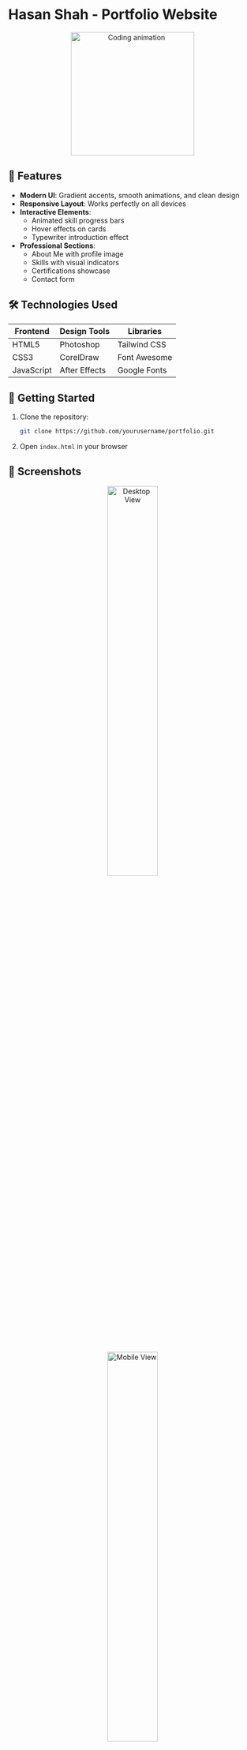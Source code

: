 
# Hasan Shah - Portfolio Website

<div align="center">
  <img src="https://media.giphy.com/media/juua9i2c2fA0AIp2iq/giphy.gif" width="250" alt="Coding animation">
</div>

## 🌟 Features

- **Modern UI**: Gradient accents, smooth animations, and clean design
- **Responsive Layout**: Works perfectly on all devices
- **Interactive Elements**:
  - Animated skill progress bars
  - Hover effects on cards
  - Typewriter introduction effect
- **Professional Sections**:
  - About Me with profile image
  - Skills with visual indicators
  - Certifications showcase
  - Contact form

## 🛠️ Technologies Used

| Frontend       | Design Tools      | Libraries        |
|----------------|-------------------|------------------|
| HTML5          | Photoshop         | Tailwind CSS     |
| CSS3           | CorelDraw         | Font Awesome     |
| JavaScript     | After Effects     | Google Fonts     |

## 🚀 Getting Started

1. Clone the repository:
   ```bash
   git clone https://github.com/yourusername/portfolio.git
   ```
2. Open `index.html` in your browser

## 📸 Screenshots

<div align="center">
  <img src="https://i.postimg.cc/XvNZ3RZt/desktop-view.png" width="45%" alt="Desktop View"><br>
  <img src="https://i.postimg.cc/VvFQYV0H/mobile-view.jpg" width="45%" alt="Mobile View">
</div>

## 📬 Contact

- 📧 Email: [hasan@example.com](mailto:hasan@example.com)
- 📱 Telegram: [@hasanshah](https://t.me/hasanshah)
- 📷 Instagram: [@hasan_shah4242](https://instagram.com/hasan_shah4242)
- 👍 Facebook: [HasanShah](https://facebook.com/HasanShah)

## 📜 License

MIT © [Hasan Shah](https://github.com/iktiger-developer)
```

This version:
1. Maintains a professional yet modern style
2. Clearly showcases your skills and technologies
3. Includes all essential sections
4. Provides easy setup instructions
5. Features your contact information prominently
6. Is properly formatted for GitHub

You can customize:
- Replace GIF with your preferred animation
- Add actual screenshots in a `/screenshots` folder
- Update all links to your real profiles
- Adjust skill levels as needed
- Add any additional sections you want to highlight
